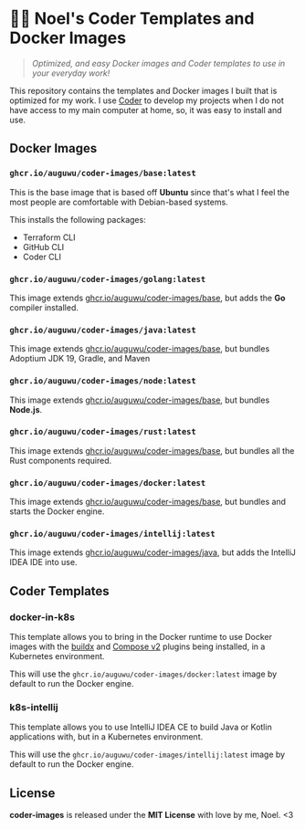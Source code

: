 # 💐💚 Noel's Coder Templates and Docker Images
> *Optimized, and easy Docker images and Coder templates to use in your everyday work!*

This repository contains the templates and Docker images I built that is optimized for my work. I use [Coder](https://coder.com) to develop my projects when I do not have access to my main computer at home, so, it was easy to install and use.

## Docker Images
### `ghcr.io/auguwu/coder-images/base:latest`
This is the base image that is based off **Ubuntu** since that's what I feel the most people are comfortable with Debian-based systems.

This installs the following packages:
- Terraform CLI
- GitHub CLI
- Coder CLI

### `ghcr.io/auguwu/coder-images/golang:latest`
This image extends [ghcr.io/auguwu/coder-images/base](#ghcrioauguwucoder-imagesbaselatest), but adds the **Go** compiler installed.

### `ghcr.io/auguwu/coder-images/java:latest`
This image extends [ghcr.io/auguwu/coder-images/base](#ghcrioauguwucoder-imagesbaselatest), but bundles Adoptium JDK 19, Gradle, and Maven

### `ghcr.io/auguwu/coder-images/node:latest`
This image extends [ghcr.io/auguwu/coder-images/base](#ghcrioauguwucoder-imagesbaselatest), but bundles **Node.js**.

### `ghcr.io/auguwu/coder-images/rust:latest`
This image extends [ghcr.io/auguwu/coder-images/base](#ghcrioauguwucoder-imagesbaselatest), but bundles all the Rust components required.

### `ghcr.io/auguwu/coder-images/docker:latest`
This image extends [ghcr.io/auguwu/coder-images/base](#ghcrioauguwucoder-imagesbaselatest), but bundles and starts the Docker engine.

### `ghcr.io/auguwu/coder-images/intellij:latest`
This image extends [ghcr.io/auguwu/coder-images/java](#ghcrioauguwucoder-imagesjavalatest), but adds the IntelliJ IDEA IDE into use.

## Coder Templates
### docker-in-k8s
This template allows you to bring in the Docker runtime to use Docker images with the [buildx]() and [Compose v2]() plugins being installed, in a Kubernetes environment.

This will use the `ghcr.io/auguwu/coder-images/docker:latest` image by default to run the Docker engine.

### k8s-intellij
This template allows you to use IntelliJ IDEA CE to build Java or Kotlin applications with, but in a Kubernetes environment.

This will use the `ghcr.io/auguwu/coder-images/intellij:latest` image by default to run the Docker engine.

## License
**coder-images** is released under the **MIT License** with love by me, Noel. <3
